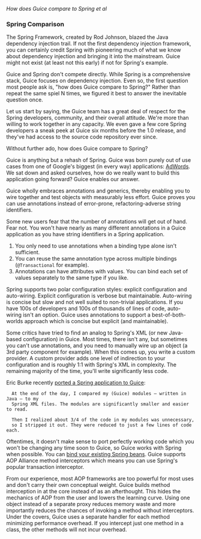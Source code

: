 _How does Guice compare to Spring et al_
### Spring Comparison

The Spring Framework, created by Rod Johnson, blazed the Java dependency injection trail. If not the first dependency injection framework, you can certainly credit Spring with pioneering much of what we know about dependency injection and bringing it into the mainstream. Guice might not exist (at least not this early) if not for Spring's example.

Guice and Spring don't compete directly. While Spring is a comprehensive stack, Guice focuses on dependency injection. Even so, the first question most people ask is, "how does Guice compare to Spring?" Rather than repeat the same spiel N times, we figured it best to answer the inevitable question once.

Let us start by saying, the Guice team has a great deal of respect for the Spring developers, community, and their overall attitude. We're more than willing to work together in any capacity. We even gave a few core Spring developers a sneak peek at Guice six months before the 1.0 release, and they've had access to the source code repository ever since.

Without further ado, how does Guice compare to Spring?

Guice is anything but a rehash of Spring. Guice was born purely out of use cases from one of Google's biggest (in every way) applications: [AdWords](http://adwords.google.com). We sat down and asked ourselves, how do we really want to build this application going forward? Guice enables our answer. 

Guice wholly embraces annotations and generics, thereby enabling you to wire together and test objects with measurably less effort. Guice proves you can use annotations instead of error-prone, refactoring-adverse string identifiers. 

Some new users fear that the number of annotations will get out of hand. Fear not. You won't have nearly as many different annotations in a Guice application as you have string identifiers in a Spring application.
  1. You only need to use annotations when a binding type alone isn't sufficient.
  2. You can reuse the same annotation type across multiple bindings (`@Transactional` for example). 
  3. Annotations can have attributes with values. You can bind each set of values separately to the same type if you like.

Spring supports two polar configuration styles: explicit configuration and auto-wiring. Explicit configuration is verbose but maintainable. Auto-wiring is concise but slow and not well suited to non-trivial applications. If you have 100s of developers and 100s of thousands of lines of code, auto-wiring isn't an option. Guice uses annotations to support a best-of-both-worlds approach which is concise but explicit (and maintainable).

Some critics have tried to find an analog to Spring's XML (or new Java-based configuration) in Guice. Most times, there isn't any, but sometimes you can't use annotations, and you need to manually wire up an object (a 3rd party component for example). When this comes up, you write a custom provider. A custom provider adds one level of indirection to your configuration and is roughly 1:1 with Spring's XML in complexity. The remaining majority of the time, you'll write significantly less code. 

Eric Burke recently [ported a Spring application to Guice](http://stuffthathappens.com/blog/2007/03/09/guicy-good/):
```
  At the end of the day, I compared my (Guice) modules — written in Java — to my 
  Spring XML files. The modules are significantly smaller and easier to read.

  Then I realized about 3/4 of the code in my modules was unnecessary, 
  so I stripped it out. They were reduced to just a few lines of code each.
```
Oftentimes, it doesn't make sense to port perfectly working code which you won't be changing any time soon to Guice, so Guice works with Spring when possible. You can [bind your existing Spring beans](http://google-guice.googlecode.com/svn/trunk/javadoc/com/google/inject/spring/SpringIntegration.html). Guice supports AOP Alliance method interceptors which means you can use Spring's popular transaction interceptor.

From our experience, most AOP frameworks are too powerful for most uses and don't carry their own conceptual weight. Guice builds method interception in at the core instead of as an afterthought. This hides the mechanics of AOP from the user and lowers the learning curve. Using one object instead of a separate proxy reduces memory waste and more importantly reduces the chances of invoking a method without interceptors. Under the covers, Guice uses a separate handler for each method minimizing performance overhead. If you intercept just one method in a class, the other methods will not incur overhead.